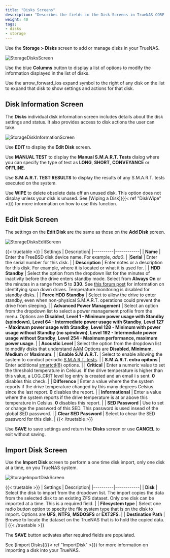```yaml
---
title: "Disks Screens"
description: "Describes the fields in the Disk Screens in TrueNAS CORE."
weight: 40
tags:
- disks
- storage
---
```


Use the **Storage > Disks** screen to add or manage disks in your TrueNAS.

![StorageDisksScreen](/images/CORE/Storage/StorageDisksScreen.png "Storage Disks Screen") 

Use the blue **Columns** button to display a list of options to modify the information displayed in the list of disks. 

Use the <span class="material-icons">arrow_forward_ios</span> expand symbol to the right of any disk on the list to expand that disk to show settings and actions for that disk.

## Disk Information Screen
The **Disks** individual disk information screen includes details about the disk settings and status. It also provides access to disk actions the user can take.

![StorageDiskInformationScreen](/images/CORE/Storage/StorageDiskInformationScreen.png "Storage Disk Information Screen")  

Use **EDIT** to display the **Edit Disk** screen.

Use **MANUAL TEST** to display the **Manual S.M.A.R.T. Tests** dialog where you can specify the type of test as **LONG**, **SHORT**, **CONVEYANCE** or **OFFLINE**.

Use **S.M.A.R.T. TEST RESULTS** to display the results of any S.M.A.R.T. tests executed on the system.

Use **WIPE** to delete obsolete data off an unused disk. This option does not display unless your disk is unused. See [Wiping a Disk]({{< ref "DiskWipe" >}}) for more information on how to use this function. 

## Edit Disk Screen
The settings on the **Edit Disk** are the same as those on the **Add Disk** screen.

![StorageDisksEditScreen](/images/CORE/Storage/StorageDisksEditScreen.png "Storage Disks Edit Screen")

{{< truetable >}}
| Settings | Description|
|----------|------------|
| **Name** | Enter the FreeBSD disk device name. For example, *ada0*. |
|**Serial** | Enter the serial number for this disk. |
| **Description** | Enter notes or a description for this disk. For example, where it is located or what it is used for. |
| **HDD Standby** | Select the option from the dropdown list for the minutes of inactivity before the drive enters standby mode. Select from **Always On** or the minutes in a range from **5** to **330**. See [this forum post](https://forums.freenas.org/index.php?threads/how-to-find-out-if-a-drive-is-spinning-down-properly.2068/) for information on identifying spun down drives. Temperature monitoring is disabled  for standby disks. |
| **Force HDD Standby** | Select to allow the drive to enter standby, even when non-physical S.M.A.R.T. operations could prevent the drive from sleeping. |
| **Advanced Power Management** | Select an option from the dropdown list to select a power management profile from the menu. Options are **Disabled**, **Level 1 - Minimum power usage with Standby (spindown)**, **Level 64 - Intermediate power usage with Standby**, **Level 127 - Maximum power usage with Standby**, **Level 128 - Minimum with power usage without Standby (no spindown)**, **Level 192 - Intermediate power usage without Standby**, **Level 254 - Maximum performance, maximum power usage**. |
| **Acoustic Level** | Select the option from the dropdown list to modify disks that understand [AAM](https://en.wikipedia.org/wiki/Automatic_acoustic_management) Options are **Disabled**, **Minimum**, **Medium** or **Maximum**. |
| **Enable S.M.A.R.T.** | Select to enable allowing the system to conduct periodic [S.M.A.R.T. tests](https://www.truenas.com/docs/core/coretutorials/tasks/runningsmarttests/). |
| **S.M.A.R.T. extra opitons** | Enter additional [smartctl(8)](https://www.unix.com/man-page/suse/8/smartctl/) options. |
| **Critical** | Enter a numeric value to set the threshold temperature in Celsius. If the drive temperature is higher than this value, a LOG_CRIT level log entry is created and an email i s sent. **0** disables this check. |
| **Difference** | Enter a value where the the system reports if the drive temperature changed by this many degrees Celsius since the last report. **0** disables the report. |
| **Informational** | Enter a value where the system reports if the drive temperature is at or above this temperature in Celsius. **0** disables this report. |
| **SED Password** | Use to set or change the password of this SED. This password is used insead of the global SED password. |
| **Clear SED Password** | Select to chear the SED password for this disk. |
{{< /truetable >}}

Use **SAVE** to save settings and return the **Disks** screen or use **CANCEL** to exit without saving.

## Import Disk Screen

Use the **Import Disk** screen to perform a one time disk import, only one disk at a time, on you TrueNAS system.

![StorageImportDiskScreen](/images/CORE/Storage/StorageImportDiskScreen.png "Storage Import Disk Screen") 

{{< truetable >}}
| Settings | Description|
|----------|------------|
| **Disk** | Select the disk to import from the dropdown list. The import copies the data from the selected disk to an existing ZFS dataset. Only one disk can be imported at a time. This is a required field. |
| **Filesystem type** | Select one radio button option to specity the file system type that is on the disk to import. Options are **UFS**, **NTFS**, **MSDOSFS** or **EXT2FS**. |
| **Destination Path** | Browse to locate the dataset on the TrueNAS that is to hold the copied data. |
{{< /truetable >}}

The **SAVE** button activates after required fields are populated.

See [Import Disks]({{< ref "ImportDisk" >}}) for more information on importing a disk into your TrueNAS.

